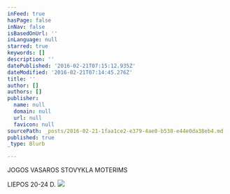 ```yaml
---
inFeed: true
hasPage: false
inNav: false
isBasedOnUrl: ''
inLanguage: null
starred: true
keywords: []
description: ''
datePublished: '2016-02-21T07:15:12.935Z'
dateModified: '2016-02-21T07:14:45.276Z'
title: ''
author: []
authors: []
publisher:
  name: null
  domain: null
  url: null
  favicon: null
sourcePath: _posts/2016-02-21-1faa1ce2-e379-4ae0-b538-e44e0da38eb4.md
published: true
_type: Blurb

---
```

JOGOS VASAROS STOVYKLA MOTERIMS

LIEPOS 20-24 D.
![](https://the-grid-user-content.s3-us-west-2.amazonaws.com/eb304465-e414-4a97-bc3b-92bd959c8924.jpg)